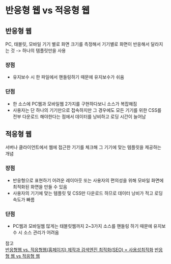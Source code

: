 # 반응형 웹 vs 적응형 웹

## 반응형 웹

PC, 태블릿, 모바일 기기 별로 화면 크기를 측정해서 기기별로 화면이 반응해서 달라지는 것 -> 하나의 템플릿만을 사용

### 장점

- 유지보수 시 한 파일에서 핸들링하기 때문에 유지보수가 쉬움

### 단점

- 한 소스에 PC웹과 모바일웹 2가지를 구현하다보니 소스가 복잡해짐
- 사용자는 단 하나의 기기만으로 접속하지만 그 경우에도 모든 기기를 위한 CSS를 전부 다운로드 해야한다는 점에서 데이터를 낭비하고 로딩 시간이 늘어남

## 적응형 웹

서버나 클라이언트에서 웹에 접근한 기기를 체크해 그 기기에 맞는 템플릿을 제공하는 개념

### 장점

- 반응형으로 표현하기 어려운 레이아웃 또는 사용자의 편의성을 위해 모바일 화면에 최적화된 화면을 만들 수 있음
- 사용자의 기기에 맞는 템플릿 및 CSS만 다운로드 하므로 데이터 낭비가 적고 로딩 속도가 빠름

### 단점

- PC웹과 모바일웹 많게는 태블릿웹까지 2~3가지 소스를 핸들링 하기 때문에 유지보수 시 소스 관리가 어려움

참고<br/>
[반응형웹 vs. 적응형웹(홈페이지) 제작과 검색엔진 최적화(SEO) = 사용성최적화](https://www.next-t.co.kr/blog/homepagemade_04)
[반응형 웹 vs 적응형 웹](https://velog.io/@dev_jihee/%EB%B0%98%EC%9D%91%ED%98%95-%EC%9B%B9-vs-%EC%A0%81%EC%9D%91%ED%98%95-%EC%9B%B9)
